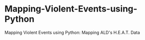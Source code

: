 # Mapping-Violent-Events-using-Python
Mapping Violent Events using Python: Mapping ALD's H.E.A.T. Data
